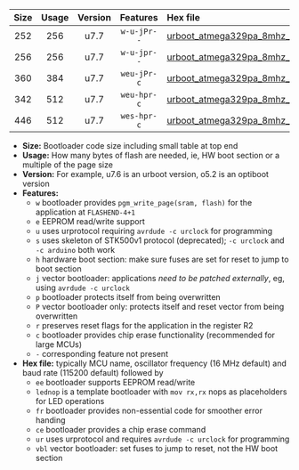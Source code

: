 |Size|Usage|Version|Features|Hex file|
|:-:|:-:|:-:|:-:|:--|
|252|256|u7.7|`w-u-jPr--`|[urboot_atmega329pa_8mhz_38400bps_lednop_ur_vbl.hex](https://raw.githubusercontent.com/stefanrueger/urboot.hex/main/mcus/atmega329pa/fcpu_8mhz/38400_bps/urboot_atmega329pa_8mhz_38400bps_lednop_ur_vbl.hex)|
|256|256|u7.7|`w-u-jpr--`|[urboot_atmega329pa_8mhz_38400bps_lednop_fr_ur_vbl.hex](https://raw.githubusercontent.com/stefanrueger/urboot.hex/main/mcus/atmega329pa/fcpu_8mhz/38400_bps/urboot_atmega329pa_8mhz_38400bps_lednop_fr_ur_vbl.hex)|
|360|384|u7.7|`weu-jPr-c`|[urboot_atmega329pa_8mhz_38400bps_ee_lednop_fr_ce_ur_vbl.hex](https://raw.githubusercontent.com/stefanrueger/urboot.hex/main/mcus/atmega329pa/fcpu_8mhz/38400_bps/urboot_atmega329pa_8mhz_38400bps_ee_lednop_fr_ce_ur_vbl.hex)|
|342|512|u7.7|`weu-hpr-c`|[urboot_atmega329pa_8mhz_38400bps_ee_lednop_fr_ce_ur.hex](https://raw.githubusercontent.com/stefanrueger/urboot.hex/main/mcus/atmega329pa/fcpu_8mhz/38400_bps/urboot_atmega329pa_8mhz_38400bps_ee_lednop_fr_ce_ur.hex)|
|446|512|u7.7|`wes-hpr-c`|[urboot_atmega329pa_8mhz_38400bps_ee_lednop_fr_ce.hex](https://raw.githubusercontent.com/stefanrueger/urboot.hex/main/mcus/atmega329pa/fcpu_8mhz/38400_bps/urboot_atmega329pa_8mhz_38400bps_ee_lednop_fr_ce.hex)|

- **Size:** Bootloader code size including small table at top end
- **Usage:** How many bytes of flash are needed, ie, HW boot section or a multiple of the page size
- **Version:** For example, u7.6 is an urboot version, o5.2 is an optiboot version
- **Features:**
  + `w` bootloader provides `pgm_write_page(sram, flash)` for the application at `FLASHEND-4+1`
  + `e` EEPROM read/write support
  + `u` uses urprotocol requiring `avrdude -c urclock` for programming
  + `s` uses skeleton of STK500v1 protocol (deprecated); `-c urclock` and `-c arduino` both work
  + `h` hardware boot section: make sure fuses are set for reset to jump to boot section
  + `j` vector bootloader: applications *need to be patched externally*, eg, using `avrdude -c urclock`
  + `p` bootloader protects itself from being overwritten
  + `P` vector bootloader only: protects itself and reset vector from being overwritten
  + `r` preserves reset flags for the application in the register R2
  + `c` bootloader provides chip erase functionality (recommended for large MCUs)
  + `-` corresponding feature not present
- **Hex file:** typically MCU name, oscillator frequency (16 MHz default) and baud rate (115200 default) followed by
  + `ee` bootloader supports EEPROM read/write
  + `lednop` is a template bootloader with `mov rx,rx` nops as placeholders for LED operations
  + `fr` bootloader provides non-essential code for smoother error handing
  + `ce` bootloader provides a chip erase command
  + `ur` uses urprotocol and requires `avrdude -c urclock` for programming
  + `vbl` vector bootloader: set fuses to jump to reset, not the HW boot section
